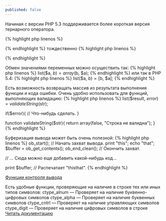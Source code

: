 ```yaml
---
published: false
---
```


Начиная с версии PHP 5.3 поддерживается более короткая версия тернарного оператора.

{% highlight php linenos %}
<?php
$c = $a ?: $b;
?>
{% endhighlight %}
тождественно
{% highlight php linenos %}
<?php
$c = $a ? $a : $b;
?>
{% endhighlight %}


Обмен значениями переменных можно осуществить так:
{% highlight php linenos %}
list($a, $b) = array($b, $a);
{% endhighlight %}
или так в PHP 5.4:
{% highlight php linenos %}
list($a, $b) = [$b, $a];
{% endhighlight %}

Есть возможность возвращать массив из результата выполнения функции и кода ошибки. Очень удобно использовать для функций, выполняющих валидацию:
{% highlight php linenos %}
list($result, $error) = validateString($str);

if($error){
  // Что-нибудь сделать.
}

function validateString($str){
  return array(false, "Строка не валидна");
}
{% endhighlight %}

Буферизация вывода может быть очень полезной:
{% highlight php linenos %}
ob_start(); // Начать захват вывода.
print "this";
echo "that";
$buffer = ob_get_contents();
ob_end_clean(); // Окончить захват.

// ... Сюда можно еще добавить какой-нибудь код...

print $buffer; // Распечатает "thisthat".
{% endhighlight %}

[Функции контроля вывода](http://php.net/manual/ru/ref.outcontrol.php)

Есть удобные функции, проверяющие на наличие в строке тех или иных типов символов:
ctype_alnum — Проверяет на наличие буквенно-цифровых символов
ctype_alpha — Проверяет на наличие буквенных символов
ctype_cntrl — Проверяет на наличие управляющих символов
ctype_digit — Проверяет на наличие цифровых символов в строке
[Читать документацию](http://php.net/manual/ru/book.ctype.php)







